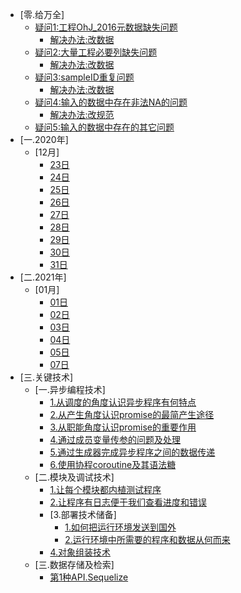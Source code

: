 * [零.给万全]
  * [疑问1:工程OhJ_2016元数据缺失问题](/给万全/工程OhJ_2016元数据缺失问题/README.md)
    * [解决办法:改数据](/给万全/工程OhJ_2016元数据缺失问题/解决办法.md)
  * [疑问2:大量工程必要列缺失问题](/给万全/必要列缺失问题/README.md)
    * [解决办法:改数据](/给万全/必要列缺失问题/解决办法.md)
  * [疑问3:sampleID重复问题](/给万全/sampleID重复问题/README.md)
    * [解决办法:改数据](/给万全/sampleID重复问题/解决办法.md)
  * [疑问4:输入的数据中存在非法NA的问题](/给万全/输入的数据中存在非法NA的问题/README.md)
    * [解决办法:改规范](/给万全/输入的数据中存在非法NA的问题/解决办法.md)  
  * [疑问5:输入的数据中存在的其它问题](/给万全/输入的数据中存在的其它问题/README.md)
* [一.2020年]
  * [12月]
    * [23日](/2020年/12月/23日/README.md)
    * [24日](/2020年/12月/24日/README.md)
    * [25日](/2020年/12月/25日/README.md)
    * [26日](/2020年/12月/26日/README.md)
    * [27日](/2020年/12月/27日/README.md)
    * [28日](/2020年/12月/28日/README.md)
    * [29日](/2020年/12月/29日/README.md)
    * [30日](/2020年/12月/30日/README.md)
    * [31日](/2020年/12月/31日/README.md)
* [二.2021年]
  * [01月]
    * [01日](/2021年/01月/01日/README.md)
    * [02日](/2021年/01月/02日/README.md)
    * [03日](/2021年/01月/03日/README.md)
    * [04日](/2021年/01月/04日/README.md)
    * [05日](/2021年/01月/05日/README.md)
    * [07日](/2021年/01月/07日/README.md)
* [三.关键技术]
  * [一.异步编程技术]
    * [1.从调度的角度认识异步程序有何特点](/关键技术/异步编程/1.从调度的角度认识异步程序有何特点/README.md)
    * [2.从产生角度认识promise的最简产生途径](/关键技术/异步编程/2.从产生角度认识promise的最简产生途径/README.md)
    * [3.从职能角度认识promise的重要作用](/关键技术/异步编程/3.从职能角度认识promise的重要作用/README.md)
    * [4.通过成员变量传参的问题及处理](/关键技术/异步编程/4.通过成员变量传参的问题及处理/README.md)
    * [5.通过生成器完成异步程序之间的数据传递](/关键技术/异步编程/5.通过生成器完成异步程序之间的数据传递/README.md)
    * [6.使用协程coroutine及其语法糖](/关键技术/异步编程/6.使用协程coroutine及其语法糖/README.md)
  * [二.模块及调试技术]
    * [1.让每个模块都内植测试程序](/关键技术/模块及调试/1.让每个模块都内植测试程序/README.md)      
    * [2.让程序有日志便于我们查看进度和错误](/关键技术/模块及调试/2.让程序有日志便于我们查看进度和错误/README.md)
    * [3.部署技术储备]
      * [1.如何把运行环境发送到国外](/关键技术/模块及调试/3.部署技术储备/1.如何把运行环境发送到国外/README.md)
      * [2.运行环境中所需要的程序和数据从何而来](/关键技术/模块及调试/3.部署技术储备/2.运行环境中所需要的程序和数据从何而来/README.md)
    * [4.对象组装技术](/关键技术/模块及调试/4.对象组装技术/README.md)
  * [三.数据存储及检索]
    * [第1种API.Sequelize](/关键技术/数据存储及检索/Sequelize/README.md)      
  


